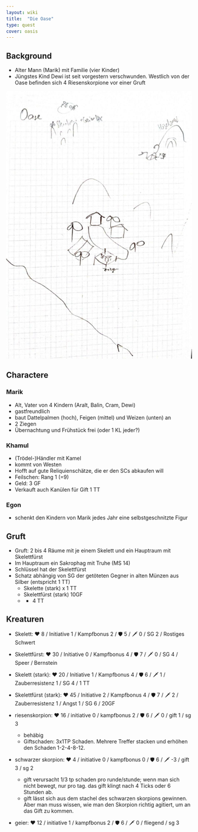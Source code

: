 ```yaml
---
layout: wiki
title:  "Die Oase"
type: quest
cover: oasis
---
```


## Background
- Alter Mann (Marik) mit Familie (vier Kinder)
- Jüngstes Kind Dewi ist seit vorgestern verschwunden. Westlich von der Oase befinden sich 4 Riesenskorpione vor einer Gruft

![Oase](/assets/wiki/oase.jpeg)
## Charactere
### Marik
- Alt, Vater von 4 Kindern (Aralt, Balin, Cram, Dewi)
- gastfreundlich
- baut Dattelpalmen (hoch), Feigen (mittel) und Weizen (unten) an
- 2 Ziegen
- Übernachtung und Frühstück frei (oder 1 KL jeder?)

### Khamul
- (Trödel-)Händler mit Kamel
- kommt von Westen
- Hofft auf gute Reliquienschätze, die er den SCs abkaufen will
- Feilschen: Rang 1 (=9)
- Geld: 3 GF
- Verkauft auch Kanülen für Gift 1 TT

### Egon
- schenkt den Kindern von Marik jedes Jahr eine selbstgeschnitzte Figur

## Gruft
- Gruft: 2 bis 4 Räume mit je einem Skelett und ein Hauptraum mit Skelettfürst
- Im Hauptraum ein Sakrophag mit Truhe (MS 14)
- Schlüssel hat der Skelettfürst
- Schatz abhängig von SG der getöteten Gegner in alten Münzen aus Silber (entspricht 1 TT)
  - Skelette (stark) x 1 TT
  - Skelettfürst (stark) 10GF
  - + 4 TT


## Kreaturen
- Skelett: ❤️ 8 / Initiative 1 / Kampfbonus 2 / 🛡️ 5 / 🗡️ 0 / SG 2 / Rostiges Schwert
- Skelettfürst:  ❤️ 30 / Initiative 0 / Kampfbonus 4 / 🛡️ 7 / 🗡️ 0 / SG 4 / Speer / Bernstein
- Skelett (stark): ❤️ 20 / Initiative 1 / Kampfbonus 4 / 🛡️ 6 / 🗡️ 1 / Zauberresistenz 1 / SG 4 / 1 TT
- Skelettfürst (stark): ❤️ 45 / Initiative 2 / Kampfbonus 4 / 🛡️ 7 / 🗡️ 2 / Zauberresistenz 1 / Angst 1 / SG 6 / 20GF


- riesenskorpion: ❤️ 16 / initiative 0 / kampfbonus 2 / 🛡️ 6 / 🗡️ 0 / gift 1 / sg 3
  - behäbig
  - Giftschaden: 3x1TP Schaden. Mehrere Treffer stacken und erhöhen den Schaden 1-2-4-8-12.
- schwarzer skorpion: ❤️ 4 / initiative 0 / kampfbonus 0 / 🛡️ 6 / 🗡️ -3 / gift 3 / sg 2
  - gift verursacht 1/3 tp schaden pro runde/stunde; wenn man sich nicht bewegt, nur pro tag. das gift klingt nach 4 Ticks oder 6 Stunden ab.
  - gift lässt sich aus dem stachel des schwarzen skorpions gewinnen. Aber man muss wissen, wie man den Skorpion richtig agitiert, um an das Gift zu kommen.
- geier: ❤️ 12 / initiative 1 / kampfbonus 2 / 🛡️ 6 / 🗡️ 0 / fliegend / sg 3 